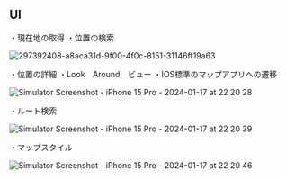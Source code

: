 ## UI


・現在地の取得
・位置の検索

![297392408-a8aca31d-9f00-4f0c-8151-31146ff19a63](https://github.com/mzunohkaru/SwiftUI-Sample-MapKit/assets/99012157/d70eb2ea-433c-4cc4-9dfb-6ec3594ea9c6)


・位置の詳細
・Look　Around　ビュー
・IOS標準のマップアプリへの遷移

![Simulator Screenshot - iPhone 15 Pro - 2024-01-17 at 22 20 28](https://github.com/mzunohkaru/SwiftUI-Sample-MapKit/assets/99012157/89aed532-de3b-46bb-b191-55d084bcc2a2)


・ルート検索

![Simulator Screenshot - iPhone 15 Pro - 2024-01-17 at 22 20 39](https://github.com/mzunohkaru/SwiftUI-Sample-MapKit/assets/99012157/23150895-c566-4fb1-b65a-d7e52010a80b)


・マップスタイル

![Simulator Screenshot - iPhone 15 Pro - 2024-01-17 at 22 20 46](https://github.com/mzunohkaru/SwiftUI-Sample-MapKit/assets/99012157/e2eb325c-3ff4-4868-8aca-94be2ad22c67)
